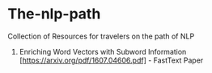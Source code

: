# The-nlp-path
Collection of Resources for travelers on the path of NLP
1. Enriching Word Vectors with Subword Information [https://arxiv.org/pdf/1607.04606.pdf] - FastText Paper
